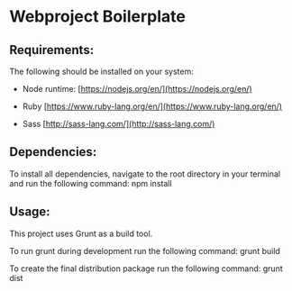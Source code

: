 # Webproject Boilerplate

## Requirements:

The following should be installed on your system:

* Node runtime:
  [https://nodejs.org/en/](https://nodejs.org/en/)
  
* Ruby
  [https://www.ruby-lang.org/en/](https://www.ruby-lang.org/en/)

* Sass
  [http://sass-lang.com/](http://sass-lang.com/)

## Dependencies:
To install all dependencies, navigate to the root directory in your terminal and run the following command:
npm install

## Usage:
This project uses Grunt as a build tool.

To run grunt during development run the following command:
grunt build

To create the final distribution package run the following command:
grunt dist

